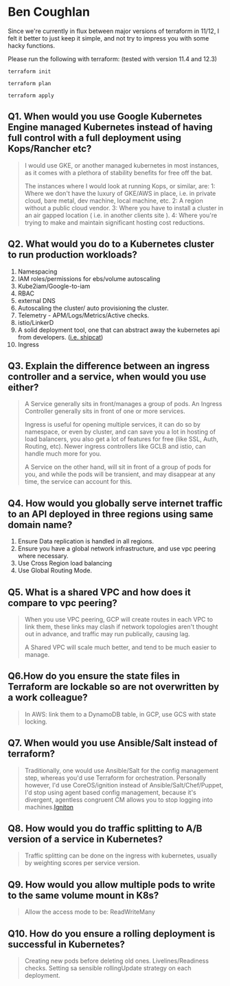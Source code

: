 # Ben Coughlan 

Since we're currently in flux between major versions of terraform in 11/12, I felt it better to just keep it simple, and not try to impress you with some hacky functions. 

Please run the following with terraform: (tested with version 11.4 and 12.3)
```
terraform init

terraform plan

terraform apply

```

## Q1.  When would you use Google Kubernetes Engine managed Kubernetes instead of having full control with a full deployment using Kops/Rancher etc?

> I would use GKE, or another managed kubernetes in most instances, as
> it comes with a plethora of stability benefits for free off the bat. 
> 
> The instances where I would look at running Kops, or similar, are:  1:
> Where we don't have the luxury of GKE/AWS in place, i.e. in private
> cloud, bare metal, dev machine, local machine, etc.  2: A region
> without a public cloud vendor. 3: Where you have to install a cluster
> in an air gapped location ( i.e. in another clients site ). 4: Where
> you're trying to make and maintain significant hosting cost
> reductions.

## Q2.  What would you do to a Kubernetes cluster to run production workloads?

 1. Namespacing 
 2. IAM roles/permissions for ebs/volume autoscaling 
 3. Kube2iam/Google-to-iam 
 4. RBAC 
 5. external DNS 
 6. Autoscaling the cluster/ auto provisioning the cluster. 
 7.  Telemetry - APM/Logs/Metrics/Active checks.  
 8. istio/LinkerD 
 9. A solid deployment tool, one that can abstract away the kubernetes api from developers. ([i.e. shipcat](https://github.com/Babylonpartners/shipcat))
 10. Ingress 



## Q3.   Explain the difference between an ingress controller and a service, when would you use either?

> A Service generally sits in front/manages a group of pods.  An Ingress
> Controller generally sits in front of one or more services. 
> 
> Ingress is useful for opening multiple services, it can do so by
> namespace, or even by cluster, and can save you a lot in hosting of
> load balancers, you also get a lot of features for free (like SSL,
> Auth, Routing, etc). Newer ingress controllers like GCLB and istio,
> can handle much more for you. 
> 
> A Service on the other hand, will sit in front of a group of pods for
> you, and while the pods will be transient, and may disappear at any
> time, the service can account for this.

## Q4.    How would you globally serve internet traffic to an API deployed in three regions using same domain name?

 1. Ensure Data replication is handled in all regions. 
 2. Ensure you have a global network infrastructure, and use vpc peering where necessary.  
 3. Use Cross Region load balancing  
 4. Use Global Routing Mode.

## Q5. What is a shared VPC and how does it compare to vpc peering?

> When you use VPC peering, GCP will create routes in each VPC to link
> them, these links may clash if network topologies aren't thought out
> in advance, and traffic may run publically, causing lag. 
> 
> A Shared VPC will scale much better, and tend to be much easier to
> manage.


## Q6.How do you ensure the state files in Terraform are lockable so are not overwritten by a work colleague?

> In AWS: link them to a DynamoDB table, in GCP, use GCS with state
> locking.

## Q7.  When would you use Ansible/Salt instead of terraform?

> Traditionally, one would use Ansible/Salt for the config management
> step, whereas you'd use Terraform for orchestration. Personally
> however, I'd use CoreOS/ignition instead of Ansible/Salt/Chef/Puppet,
> I'd stop using agent based config management, because it's divergent,
> agentless congruent CM allows you to stop logging into
> machines.[Igniton](https://coreos.com/ignition/docs/latest/)


## Q8. How would you do traffic splitting to A/B version of a service in Kubernetes?

> Traffic splitting can be done on the ingress with kubernetes, usually
> by weighting scores per service  version.


## Q9.  How would you allow multiple pods to write to the same volume mount in K8s?

> Allow the access mode to be: ReadWriteMany

## Q10. How do you ensure a rolling deployment is successful in Kubernetes?

> Creating new pods before deleting old ones.  Livelines/Readiness
> checks.  Setting sa sensible rollingUpdate strategy on each
> deployment.

